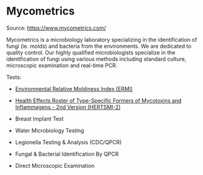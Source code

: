 <!--
source: gpt-3 + jph editing
tags: tests organizations
-->

# Mycometrics

Source: https://www.mycometrics.com/

Mycometrics is a microbiology laboratory specializing in the identification of
fungi (ie. molds) and bacteria from the environments. We are dedicated to
quality control. Our highly qualified microbiologists specialize in the
identification of fungi using various methods including standard culture,
microscopic examination and real-time PCR.

Tests:

* [Environmental Relative Moldiness Index (ERMI)](../environmental-relative-moldiness-index/)

* [Health Effects Roster of Type-Specific Formers of Mycotoxins and Inflammagens - 2nd Version (HERTSMI-2)](../health-effects-roster-of-type-specific-formers-of-mycotoxins-and-inflammagens-2/)

* Breast Implant Test

* Water Microbiology Testing

* Legionella Testing & Analysis (CDC/QPCR)

* Fungal & Bacterial Identification By QPCR

* Direct Microscopic Examination
